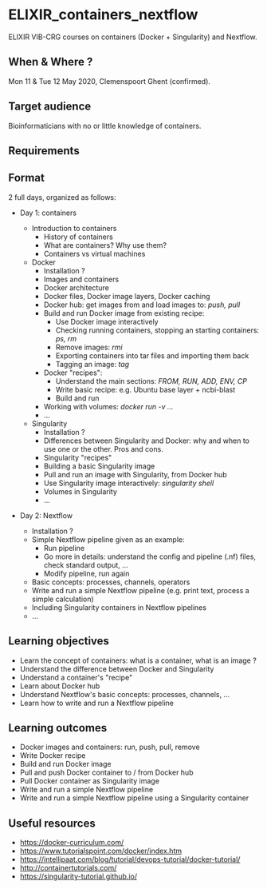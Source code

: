 # ELIXIR_containers_nextflow

ELIXIR VIB-CRG courses on containers (Docker + Singularity) and Nextflow.

## When & Where ?

Mon 11 & Tue 12 May 2020, Clemenspoort Ghent (confirmed). 

## Target audience

Bioinformaticians with no or little knowledge of containers.

## Requirements



## Format

2 full days, organized as follows:
* Day 1: containers
  * Introduction to containers
    * History of containers
    * What are containers? Why use them?
    * Containers vs virtual machines
  * Docker
    * Installation ?
    * Images and containers
    * Docker architecture
    * Docker files, Docker image layers, Docker caching
    * Docker hub: get images from and load images to: *push, pull*
    * Build and run Docker image from existing recipe:
      * Use Docker image interactively
      * Checking running containers, stopping an starting containers: *ps, rm*
      * Remove images: *rmi*
      * Exporting containers into tar files and importing them back
      * Tagging an image: *tag*
    * Docker "recipes":
      * Understand the main sections: *FROM, RUN, ADD, ENV, CP*
      * Write basic recipe: e.g. Ubuntu base layer + ncbi-blast
      * Build and run
    * Working with volumes: *docker run -v ...*
    * ...
  * Singularity
    * Installation ?
    * Differences between Singularity and Docker: why and when to use one or the other. Pros and cons.
    * Singularity "recipes"
    * Building a basic Singularity image
    * Pull and run an image with Singularity, from Docker hub
    * Use Singularity image interactively: *singularity shell*
    * Volumes in Singularity
    * ...
    
* Day 2: Nextflow
  * Installation ?
  * Simple Nextflow pipeline given as an example:
    * Run pipeline
    * Go more in details: understand the config and pipeline (.nf) files, check standard output, ...
    * Modify pipeline, run again
  * Basic concepts: processes, channels, operators
  * Write and run a simple Nextflow pipeline (e.g. print text, process a simple calculation)
  * Including Singularity containers in Nextflow pipelines
  * ...
  

## Learning objectives

* Learn the concept of containers: what is a container, what is an image ?
* Understand the difference between Docker and Singularity
* Understand a container's "recipe"
* Learn about Docker hub
* Understand Nextflow's basic concepts: processes, channels, ...
* Learn how to write and run a Nextflow pipeline

## Learning outcomes

* Docker images and containers: run, push, pull, remove
* Write Docker recipe
* Build and run Docker image
* Pull and push Docker container to / from Docker hub
* Pull Docker container as Singularity image
* Write and run a simple Nextflow pipeline
* Write and run a simple Nextflow pipeline using a Singularity container


## Useful resources

* https://docker-curriculum.com/
* https://www.tutorialspoint.com/docker/index.htm
* https://intellipaat.com/blog/tutorial/devops-tutorial/docker-tutorial/
* http://containertutorials.com/
* https://singularity-tutorial.github.io/
